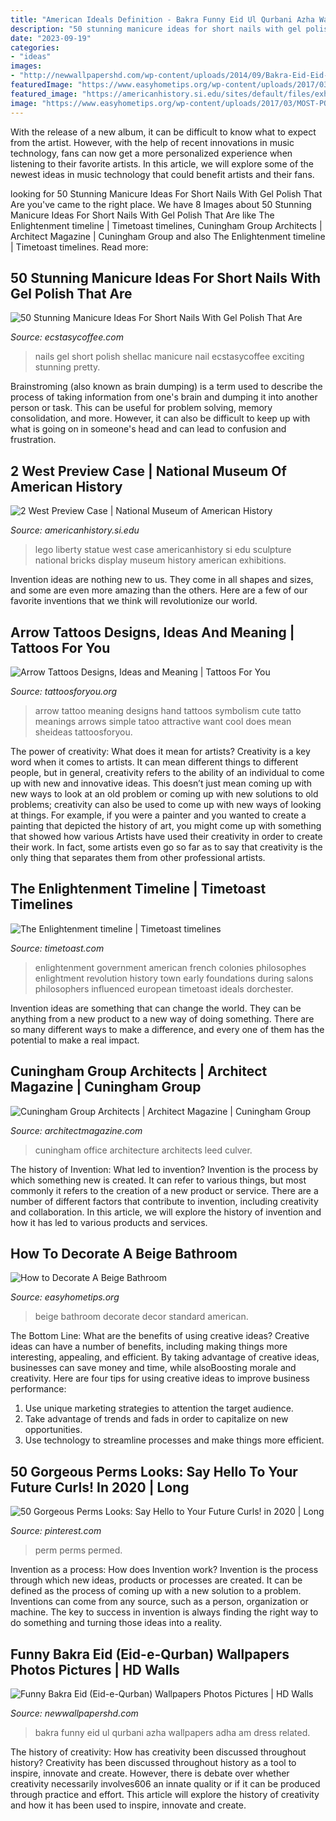 ```yaml
---
title: "American Ideals Definition - Bakra Funny Eid Ul Qurbani Azha Wallpapers Adha Am Dress Related"
description: "50 stunning manicure ideas for short nails with gel polish that are"
date: "2023-09-19"
categories:
- "ideas"
images:
- "http://newwallpapershd.com/wp-content/uploads/2014/09/Bakra-Eid-Eid-Ul-Azha-Funny-Pictures.jpg"
featuredImage: "https://www.easyhometips.org/wp-content/uploads/2017/03/MOST-POPULAR-BEIGE-BATHROOM-DECOR-IDEAS.png"
featured_image: "https://americanhistory.si.edu/sites/default/files/exhibitions/full_1200.jpg"
image: "https://www.easyhometips.org/wp-content/uploads/2017/03/MOST-POPULAR-BEIGE-BATHROOM-DECOR-IDEAS.png"
---
```



With the release of a new album, it can be difficult to know what to expect from the artist. However, with the help of recent innovations in music technology, fans can now get a more personalized experience when listening to their favorite artists. In this article, we will explore some of the newest ideas in music technology that could benefit artists and their fans.

	

		
looking for 50 Stunning Manicure Ideas For Short Nails With Gel Polish That Are you've came to the right place. We have 8 Images about 50 Stunning Manicure Ideas For Short Nails With Gel Polish That Are like The Enlightenment timeline | Timetoast timelines, Cuningham Group Architects | Architect Magazine | Cuningham Group and also The Enlightenment timeline | Timetoast timelines. Read more:
		
    
## 50 Stunning Manicure Ideas For Short Nails With Gel Polish That Are

<img loading=lazy src="http://www.ecstasycoffee.com/wp-content/uploads/2016/09/Shellac-nails.jpg" onerror="this.onerror=null;this.src='https://tse2.mm.bing.net/th?id=OIP.fueAjzVThv8p2UtIxmTgBgHaJ4&amp;pid=15.1';" alt="50 Stunning Manicure Ideas For Short Nails With Gel Polish That Are">

_Source: ecstasycoffee.com_

>nails gel short polish shellac manicure nail ecstasycoffee exciting stunning pretty. 

	

Brainstroming (also known as brain dumping) is a term used to describe the process of taking information from one's brain and dumping it into another person or task. This can be useful for problem solving, memory consolidation, and more. However, it can also be difficult to keep up with what is going on in someone's head and can lead to confusion and frustration.

    
## 2 West Preview Case | National Museum Of American History

<img loading=lazy src="https://americanhistory.si.edu/sites/default/files/exhibitions/full_1200.jpg" onerror="this.onerror=null;this.src='https://tse2.mm.bing.net/th?id=OIP.DPauRwec7whXquExbH3K4AHaLH&amp;pid=15.1';" alt="2 West Preview Case | National Museum of American History">

_Source: americanhistory.si.edu_

>lego liberty statue west case americanhistory si edu sculpture national bricks display museum history american exhibitions. 

	

Invention ideas are nothing new to us. They come in all shapes and sizes, and some are even more amazing than the others. Here are a few of our favorite inventions that we think will revolutionize our world.

    
## Arrow Tattoos Designs, Ideas And Meaning | Tattoos For You

<img loading=lazy src="http://www.tattoosforyou.org/wp-content/uploads/2013/10/Arrow-Tattoo-Ideas.jpg" onerror="this.onerror=null;this.src='https://tse1.mm.bing.net/th?id=OIP.WT2MZwSepT4PdzjcEBWQ0AHaE8&amp;pid=15.1';" alt="Arrow Tattoos Designs, Ideas and Meaning | Tattoos For You">

_Source: tattoosforyou.org_

>arrow tattoo meaning designs hand tattoos symbolism cute tatto meanings arrows simple tatoo attractive want cool does mean sheideas tattoosforyou. 

	

The power of creativity: What does it mean for artists?
Creativity is a key word when it comes to artists. It can mean different things to different people, but in general, creativity refers to the ability of an individual to come up with new and innovative ideas. This doesn’t just mean coming up with new ways to look at an old problem or coming up with new solutions to old problems; creativity can also be used to come up with new ways of looking at things. For example, if you were a painter and you wanted to create a painting that depicted the history of art, you might come up with something that showed how various Artists have used their creativity in order to create their work. In fact, some artists even go so far as to say that creativity is the only thing that separates them from other professional artists.

    
## The Enlightenment Timeline | Timetoast Timelines

<img loading=lazy src="http://s3.timetoast.com/public/uploads/photos/4290046/The_enlightenment_philosophers.jpg?1378164207" onerror="this.onerror=null;this.src='https://tse2.mm.bing.net/th?id=OIP.Vk3xmUeXFJJzll1-yNgi0AHaEp&amp;pid=15.1';" alt="The Enlightenment timeline | Timetoast timelines">

_Source: timetoast.com_

>enlightenment government american french colonies philosophes enlightment revolution history town early foundations during salons philosophers influenced european timetoast ideals dorchester. 

	

Invention ideas are something that can change the world. They can be anything from a new product to a new way of doing something. There are so many different ways to make a difference, and every one of them has the potential to make a real impact.

    
## Cuningham Group Architects | Architect Magazine | Cuningham Group

<img loading=lazy src="https://cdnassets.hw.net/a5/cd/2635ba9548258033b93201dce009/1dc3d0c6-8a62-4a1e-b205-61ba219dc3f9.jpg" onerror="this.onerror=null;this.src='https://tse4.mm.bing.net/th?id=OIP.dfBsHVtgl8evxOqtJkdWvwHaE0&amp;pid=15.1';" alt="Cuningham Group Architects | Architect Magazine | Cuningham Group">

_Source: architectmagazine.com_

>cuningham office architecture architects leed culver. 

	

The history of Invention: What led to invention?
Invention is the process by which something new is created. It can refer to various things, but most commonly it refers to the creation of a new product or service. There are a number of different factors that contribute to invention, including creativity and collaboration. In this article, we will explore the history of invention and how it has led to various products and services.

    
## How To Decorate A Beige Bathroom

<img loading=lazy src="https://www.easyhometips.org/wp-content/uploads/2017/03/MOST-POPULAR-BEIGE-BATHROOM-DECOR-IDEAS.png" onerror="this.onerror=null;this.src='https://tse1.mm.bing.net/th?id=OIP.SmHtXa5UA1et2I0lMMT_RAHaNG&amp;pid=15.1';" alt="How to Decorate A Beige Bathroom">

_Source: easyhometips.org_

>beige bathroom decorate decor standard american. 

	

The Bottom Line: What are the benefits of using creative ideas?
Creative ideas can have a number of benefits, including making things more interesting, appealing, and efficient. By taking advantage of creative ideas, businesses can save money and time, while alsoBoosting morale and creativity. Here are four tips for using creative ideas to improve business performance: 
1. Use unique marketing strategies to attention the target audience.
2. Take advantage of trends and fads in order to capitalize on new opportunities.
3. Use technology to streamline processes and make things more efficient. 

    
## 50 Gorgeous Perms Looks: Say Hello To Your Future Curls! In 2020 | Long

<img loading=lazy src="https://i.pinimg.com/736x/28/c9/3a/28c93ad09186a59e7c23551d7f2d0667.jpg" onerror="this.onerror=null;this.src='https://tse3.mm.bing.net/th?id=OIP.tTrevwJu2wDkfS-XUj4CcQHaJq&amp;pid=15.1';" alt="50 Gorgeous Perms Looks: Say Hello to Your Future Curls! in 2020 | Long">

_Source: pinterest.com_

>perm perms permed. 

	

Invention as a process: How does Invention work?
Invention is the process through which new ideas, products or processes are created. It can be defined as the process of coming up with a new solution to a problem. Inventions can come from any source, such as a person, organization or machine. The key to success in invention is always finding the right way to do something and turning those ideas into a reality.

    
## Funny Bakra Eid (Eid-e-Qurban) Wallpapers Photos Pictures | HD Walls

<img loading=lazy src="http://newwallpapershd.com/wp-content/uploads/2014/09/Bakra-Eid-Eid-Ul-Azha-Funny-Pictures.jpg" onerror="this.onerror=null;this.src='https://tse4.mm.bing.net/th?id=OIP.MWxbdqUTMmkESezIStFVKAHaFj&amp;pid=15.1';" alt="Funny Bakra Eid (Eid-e-Qurban) Wallpapers Photos Pictures | HD Walls">

_Source: newwallpapershd.com_

>bakra funny eid ul qurbani azha wallpapers adha am dress related. 

	

The history of creativity: How has creativity been discussed throughout history?
Creativity has been discussed throughout history as a tool to inspire, innovate and create. However, there is debate over whether creativity necessarily involves606
an innate quality or if it can be produced through practice and effort. This article will explore the history of creativity and how it has been used to inspire, innovate and create.

